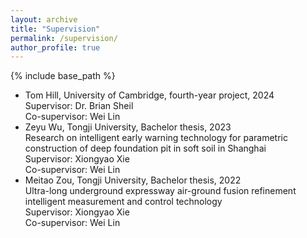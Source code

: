 ```yaml
---
layout: archive
title: "Supervision"
permalink: /supervision/
author_profile: true
---
```


{% include base_path %}

* Tom Hill, University of Cambridge, fourth-year project, 2024  
  Supervisor: Dr. Brian Sheil  
  Co-supervisor: Wei Lin
* Zeyu Wu, Tongji University, Bachelor thesis, 2023  
  Research on intelligent early warning technology for parametric construction of deep foundation pit in soft soil in Shanghai  
  Supervisor: Xiongyao Xie  
  Co-supervisor: Wei Lin
* Meitao Zou, Tongji University, Bachelor thesis, 2022  
  Ultra-long underground expressway air-ground fusion refinement intelligent measurement and control technology  
  Supervisor: Xiongyao Xie  
  Co-supervisor: Wei Lin
